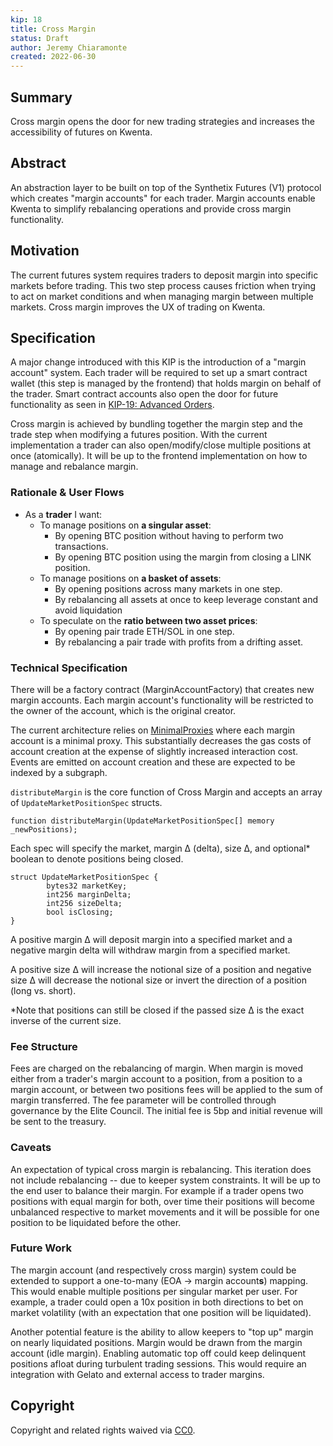 ```yaml
---
kip: 18
title: Cross Margin
status: Draft
author: Jeremy Chiaramonte
created: 2022-06-30
---
```


## Summary

Cross margin opens the door for new trading strategies and increases the accessibility of futures on Kwenta.

## Abstract

An abstraction layer to be built on top of the Synthetix Futures (V1) protocol which creates "margin accounts" for each trader. Margin accounts enable Kwenta to simplify rebalancing operations and provide cross margin functionality.

## Motivation

The current futures system requires traders to deposit margin into specific markets before trading. This two step process causes friction when trying to act on market conditions and when managing margin between multiple markets. Cross margin improves the UX of trading on Kwenta.

## Specification

A major change introduced with this KIP is the introduction of a "margin account" system. Each trader will be required to set up a smart contract wallet (this step is managed by the frontend) that holds margin on behalf of the trader. Smart contract accounts also open the door for future functionality as seen in [KIP-19: Advanced Orders](./kip-19.md).

Cross margin is achieved by bundling together the margin step and the trade step when modifying a futures position. With the current implementation a trader can also open/modify/close multiple positions at once (atomically). It will be up to the frontend implementation on how to manage and rebalance margin. 

### Rationale & User Flows

- As a **trader** I want:
    - To manage positions on **a singular asset**:
        - By opening BTC position without having to perform two transactions.
        - By opening BTC position using the margin from closing a LINK position.
    - To manage positions on **a basket of assets**:
        - By opening positions across many markets in one step.
        - By rebalancing all assets at once to keep leverage constant and avoid liquidation
    - To speculate on the **ratio between two asset prices**:
        - By opening pair trade ETH/SOL in one step.
        - By rebalancing a pair trade with profits from a drifting asset.

### Technical Specification

There will be a factory contract (MarginAccountFactory) that creates new margin accounts. Each margin account's functionality will be restricted to the owner of the account, which is the original creator.

The current architecture relies on [MinimalProxies](https://eips.ethereum.org/EIPS/eip-1167) where each margin account is a minimal proxy. This substantially decreases the gas costs of account creation at the expense of slightly increased interaction cost. Events are emitted on account creation and these are expected to be indexed by a subgraph. 

`distributeMargin` is the core function of Cross Margin and accepts an array of `UpdateMarketPositionSpec` structs. 

```solidity
function distributeMargin(UpdateMarketPositionSpec[] memory _newPositions);
``` 

Each spec will specify the market, margin Δ (delta), size Δ, and optional* boolean to denote positions being closed. 

```solidity
struct UpdateMarketPositionSpec {
        bytes32 marketKey;
        int256 marginDelta;
        int256 sizeDelta;
        bool isClosing;
}
```

A positive margin Δ will deposit margin into a specified market and a negative margin delta will withdraw margin from a specified market. 

A positive size Δ will increase the notional size of a position and negative size Δ will decrease the notional size or invert the direction of a position (long vs. short).

*Note that positions can still be closed if the passed size Δ is the exact inverse of the current size. 

### Fee Structure

Fees are charged on the rebalancing of margin. When margin is moved either from a trader's margin account to a position, from a position to a margin account, or between two positions fees will be applied to the sum of margin transferred. The fee parameter will be controlled through governance by the Elite Council. The initial fee is 5bp and initial revenue will be sent to the treasury.

### Caveats

An expectation of typical cross margin is rebalancing. This iteration does not include rebalancing -- due to keeper system constraints. It will be up to the end user to balance their margin. For example if a trader opens two positions with equal margin for both, over time their positions will become unbalanced respective to market movements and it will be possible for one position to be liquidated before the other.

### Future Work

The margin account (and respectively cross margin) system could be extended to support a one-to-many (EOA -> margin account**s**) mapping. This would enable multiple positions per singular market per user. For example, a trader could open a 10x position in both directions to bet on market volatility (with an expectation that one position will be liquidated).

Another potential feature is the ability to allow keepers to "top up" margin on nearly liquidated positions. Margin would be drawn from the margin account (idle margin). Enabling automatic top off could keep delinquent positions afloat during turbulent trading sessions. This would require an integration with Gelato and external access to trader margins.

## Copyright

Copyright and related rights waived via [CC0](https://creativecommons.org/publicdomain/zero/1.0/).
